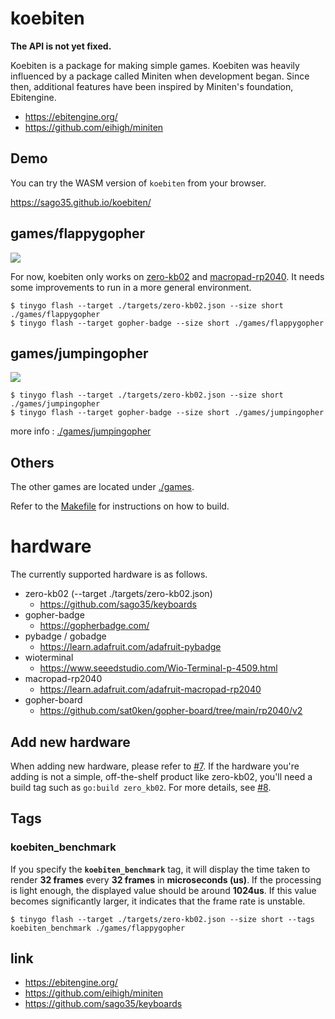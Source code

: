 # koebiten

**The API is not yet fixed.**

Koebiten is a package for making simple games.
Koebiten was heavily influenced by a package called Miniten when development began.
Since then, additional features have been inspired by Miniten's foundation, Ebitengine.

* https://ebitengine.org/
* https://github.com/eihigh/miniten

## Demo

You can try the WASM version of `koebiten` from your browser.

https://sago35.github.io/koebiten/

## games/flappygopher

![](./images/flappygopher.jpg)

For now, koebiten only works on [zero-kb02](https://github.com/sago35/keyboards) and [macropad-rp2040](https://learn.adafruit.com/adafruit-macropad-rp2040). It needs some improvements to run in a more general environment.  

```
$ tinygo flash --target ./targets/zero-kb02.json --size short ./games/flappygopher
$ tinygo flash --target gopher-badge --size short ./games/flappygopher
```

## games/jumpingopher

![](./images/jumpingopher.jpg)

```
$ tinygo flash --target ./targets/zero-kb02.json --size short ./games/jumpingopher
$ tinygo flash --target gopher-badge --size short ./games/jumpingopher
```

more info : [./games/jumpingopher](./games/jumpingopher)

## Others

The other games are located under [./games](./games).

Refer to the [Makefile](./Makefile) for instructions on how to build.

# hardware

The currently supported hardware is as follows.

* zero-kb02 (--target ./targets/zero-kb02.json)
    * https://github.com/sago35/keyboards
* gopher-badge
    * https://gopherbadge.com/
* pybadge / gobadge
    * https://learn.adafruit.com/adafruit-pybadge
* wioterminal
    * https://www.seeedstudio.com/Wio-Terminal-p-4509.html
* macropad-rp2040
    * https://learn.adafruit.com/adafruit-macropad-rp2040
* gopher-board
  * https://github.com/sat0ken/gopher-board/tree/main/rp2040/v2

## Add new hardware

When adding new hardware, please refer to [#7](https://github.com/sago35/koebiten/pull/7).
If the hardware you're adding is not a simple, off-the-shelf product like zero-kb02,
you'll need a build tag such as `go:build zero_kb02`.
For more details, see [#8](https://github.com/sago35/koebiten/pull/8).

## Tags

### koebiten\_benchmark

If you specify the **`koebiten_benchmark`** tag, it will display the time taken to render **32 frames** every **32 frames** in **microseconds (us)**.
If the processing is light enough, the displayed value should be around **1024us**. 
If this value becomes significantly larger, it indicates that the frame rate is unstable.

```
$ tinygo flash --target ./targets/zero-kb02.json --size short --tags koebiten_benchmark ./games/flappygopher
```

## link

* https://ebitengine.org/
* https://github.com/eihigh/miniten
* https://github.com/sago35/keyboards
